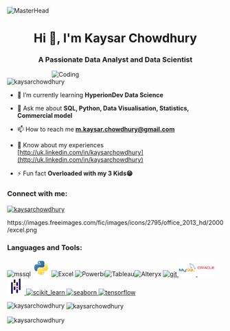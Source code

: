 ![MasterHead](https://www.searchenginejournal.com/wp-content/uploads/2019/12/when-to-use-data-science-in-seo-5def8e5b1c22c.png)
<h1 align="center">Hi 👋, I'm Kaysar Chowdhury</h1>
<h3 align="center">A Passionate Data Analyst and Data Scientist</h3>
<img align="right" alt="Coding" width="400" src="https://nodusanalytics.com/wp-content/uploads/2021/03/bi-dashboard-for-website.gif">

<p align="left"> <img src="https://komarev.com/ghpvc/?username=kaysarchowdhury&label=Profile%20views&color=0e75b6&style=flat" alt="kaysarchowdhury" /> </p>

- 🌱 I’m currently learning **HyperionDev Data Science**

- 💬 Ask me about **SQL, Python, Data Visualisation, Statistics, Commercial model**

- 📫 How to reach me **m.kaysar.chowdhury@gmail.com**

- 📄 Know about my experiences [http://uk.linkedin.com/in/kaysarchowdhury](http://uk.linkedin.com/in/kaysarchowdhury)

- ⚡ Fun fact **Overloaded with my 3 Kids😁**

<h3 align="left">Connect with me:</h3>
<p align="left">
<a href="https://linkedin.com/in/kaysarchowdhury" target="blank"><img align="center" src="https://raw.githubusercontent.com/rahuldkjain/github-profile-readme-generator/master/src/images/icons/Social/linked-in-alt.svg" alt="kaysarchowdhury" height="30" width="40" /></a>
</p>
https://images.freeimages.com/fic/images/icons/2795/office_2013_hd/2000/excel.png
<h3 align="left">Languages and Tools:</h3>
<p align="left"> <img src="https://www.svgrepo.com/show/303229/microsoft-sql-server-logo.svg" alt="mssql" width="40" height="40"/> <img src="https://raw.githubusercontent.com/devicons/devicon/master/icons/python/python-original.svg" alt="python" width="40" height="40"/> <img src="https://images.freeimages.com/fic/images/icons/2795/office_2013_hd/2000/excel.png" alt="Excel" width="40" height="40"/> <img src="https://img.icons8.com/?size=1x&id=qYfwpsRXEcpc&format=png" alt="Powerbi" width="40" height="40"/><img src="https://img.icons8.com/?size=1x&id=9Kvi1p1F0tUo&format=png" alt="Tableau" width="40" height="40"/><img src="https://community.alteryx.com/t5/image/serverpage/image-id/7937iD0AEDC3A57737F47/image-size/large?v=v2&px=999" alt="Alteryx" width="40" height="40"/></a> <a href="https://www.mysql.com/" target="_blank" rel="noreferrer"> <a href="https://git-scm.com/" target="_blank" rel="noreferrer"> <img src="https://www.vectorlogo.zone/logos/git-scm/git-scm-icon.svg" alt="git" width="40" height="40"/> </a> <a href="https://www.microsoft.com/en-us/sql-server" target="_blank" rel="noreferrer"> <img src="https://raw.githubusercontent.com/devicons/devicon/master/icons/mysql/mysql-original-wordmark.svg" alt="mysql" width="40" height="40"/> </a> <a href="https://www.oracle.com/" target="_blank" rel="noreferrer"> <img src="https://raw.githubusercontent.com/devicons/devicon/master/icons/oracle/oracle-original.svg" alt="oracle" width="40" height="40"/> </a> <a href="https://pandas.pydata.org/" target="_blank" rel="noreferrer"> <img src="https://raw.githubusercontent.com/devicons/devicon/2ae2a900d2f041da66e950e4d48052658d850630/icons/pandas/pandas-original.svg" alt="pandas" width="40" height="40"/> </a> <a href="https://www.python.org" target="_blank" rel="noreferrer">  </a> <a href="https://scikit-learn.org/" target="_blank" rel="noreferrer"> <img src="https://upload.wikimedia.org/wikipedia/commons/0/05/Scikit_learn_logo_small.svg" alt="scikit_learn" width="40" height="40"/> </a> <a href="https://seaborn.pydata.org/" target="_blank" rel="noreferrer"> <img src="https://seaborn.pydata.org/_images/logo-mark-lightbg.svg" alt="seaborn" width="40" height="40"/> </a> <a href="https://www.tensorflow.org" target="_blank" rel="noreferrer"> <img src="https://www.vectorlogo.zone/logos/tensorflow/tensorflow-icon.svg" alt="tensorflow" width="40" height="40"/> </a> </p>

<p><img align="left" src="https://github-readme-stats.vercel.app/api/top-langs?username=kaysarchowdhury&show_icons=true&locale=en&layout=compact" alt="kaysarchowdhury" /></p>

<p>&nbsp;<img align="center" src="https://github-readme-stats.vercel.app/api?username=kaysarchowdhury&show_icons=true&locale=en" alt="kaysarchowdhury" /></p>

<p><img align="center" src="https://github-readme-streak-stats.herokuapp.com/?user=kaysarchowdhury&" alt="kaysarchowdhury" /></p>
